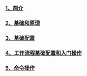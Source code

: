 ### [1、简介](./intro '简介')

### [2、基础和原理](./theory '基础和原理')

### [3、基础配置](./setconfig '基础配置')

### [4、工作流程基础配置和入门操作](./workflow '工作流程基础配置和入门操作')

### [5、命令操作](./command '命令操作')